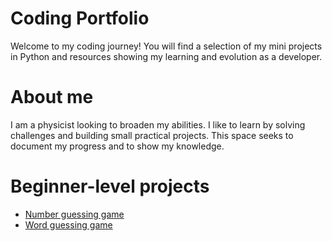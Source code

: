 # Coding Portfolio

Welcome to my coding journey! 
You will find a selection of my mini projects in Python and resources showing my learning and evolution as a developer.

# About me

I am a physicist looking to broaden my abilities. I like to learn by solving challenges and building small practical projects. This space seeks to document my progress and to show my knowledge.


# Beginner-level projects 
- [Number guessing game](./number_guessing_game)
- [Word guessing game](./Word_guessing_game)
